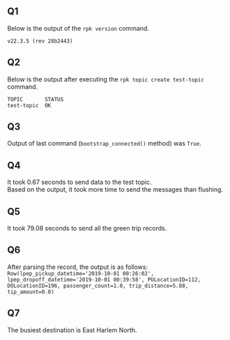 ## Q1 
Below is the output of the `rpk version` command. 

```
v22.3.5 (rev 28b2443)
```

## Q2
Below is the output after executing the `rpk topic create test-topic` command. 

```
TOPIC       STATUS
test-topic  OK
```

## Q3
Output of last command (`bootstrap_connected()` method) was `True`.

## Q4
It took 0.67 seconds to send data to the test topic.  
Based on the output, it took more time to send the messages than flushing. 

## Q5
It took 79.08 seconds to send all the green trip records. 

## Q6
After parsing the record, the output is as follows:
`Row(lpep_pickup_datetime='2019-10-01 00:26:02', lpep_dropoff_datetime='2019-10-01 00:39:58', PULocationID=112, DOLocationID=196, passenger_count=1.0, trip_distance=5.88, tip_amount=0.0)`

## Q7
The busiest destination is East Harlem North. 